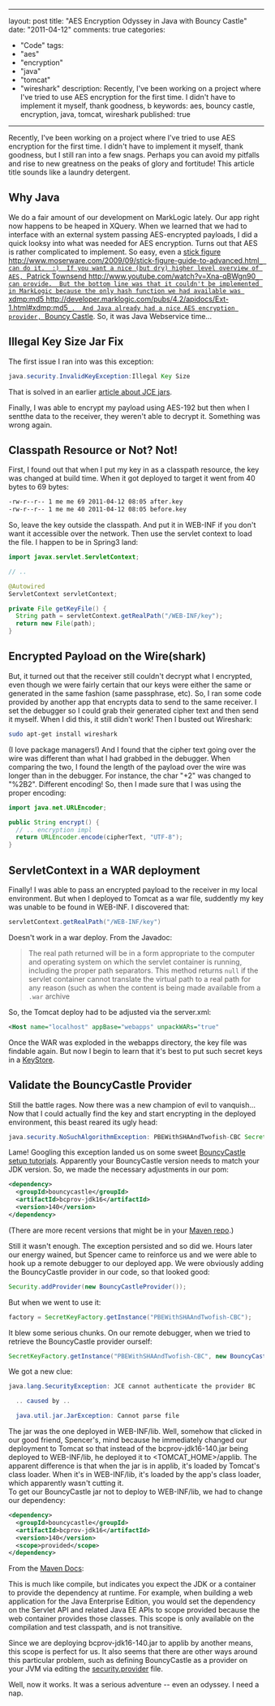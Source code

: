 
---
layout: post
title: "AES Encryption Odyssey in Java with Bouncy Castle"
date: "2011-04-12"
comments: true
categories:
  - "Code"
tags:
  - "aes"
  - "encryption"
  - "java"
  - "tomcat"
  - "wireshark"
description: Recently, I've been working on a project where I've tried to use AES encryption for the first time.  I didn't have to implement it myself, thank goodness, b
keywords: aes, bouncy castle, encryption, java, tomcat, wireshark
published: true
---

Recently, I've been working on a project where I've tried to use AES encryption for the first time.  I didn't have to implement it myself, thank goodness, but I still ran into a few snags.  Perhaps you can avoid my pitfalls and rise to new greatness on the peaks of glory and fortitude!  This article title sounds like a laundry detergent.

<!--more-->

Why Java
-----------

We do a fair amount of our development on MarkLogic lately.  Our app right now happens to be heaped in XQuery.  When we learned that we had to interface with an external system passing AES-encrypted payloads, I did a quick looksy into what was needed for AES encryption.  Turns out that AES is rather complicated to implement.  So easy, even a [stick figure <http://www.moserware.com/2009/09/stick-figure-guide-to-advanced.html>`_ can do it.  :)  If you want a nice (but dry) higher level overview of AES, `Patrick Townsend <http://www.youtube.com/watch?v=Xna-qBWgn90>`_ can provide.  But the bottom line was that it couldn't be implemented in MarkLogic because the only hash function we had available was `xdmp:md5 <http://developer.marklogic.com/pubs/4.2/apidocs/Ext-1.html#xdmp:md5>`_.  And Java already had a nice AES encryption provider, `Bouncy Castle](http://www.bouncycastle.org/).  So, it was Java Webservice time...

Illegal Key Size Jar Fix
---------------------------

The first issue I ran into was this exception:

```java
java.security.InvalidKeyException:Illegal Key Size
```

That is solved in an earlier [article about JCE jars](http://rockycode.com/blog/java-encryption-illegal-key-size/).

Finally, I was able to encrypt my payload using AES-192 but then when I sentthe data to the receiver, they weren't able to decrypt it.  Something was wrong again.

Classpath Resource or Not?  Not!
---------------------------------------

First, I found out that when I put my key in as a classpath resource, the key was changed at build time.  When it got deployed to target it went from 40 bytes to 69 bytes:

```bash
-rw-r--r-- 1 me me 69 2011-04-12 08:05 after.key
-rw-r--r-- 1 me me 40 2011-04-12 08:05 before.key
```

So, leave the key outside the classpath.  And put it in WEB-INF if you don't want it accessible over the network.  Then use the servlet context to load the file.  I happen to be in Spring3 land:

```java
import javax.servlet.ServletContext;

// ..

@Autowired
ServletContext servletContext;

private File getKeyFile() {
  String path = servletContext.getRealPath("/WEB-INF/key");
  return new File(path);
}
```

Encrypted Payload on the Wire(shark)
--------------------------------------------

But, it turned out that the receiver still couldn't decrypt what I encrypted, even though we were fairly certain that our keys were either the same or generated in the same fashion (same passphrase, etc).  So, I ran some code provided by another app that encrypts data to send to the same receiver.  I set the debugger so I could grab their generated cipher text and then send it myself.  When I did this, it still didn't work!  Then I busted out Wireshark:

```bash
sudo apt-get install wireshark
```

(I love package managers!)  And I found that the cipher text going over the wire was different than what I had grabbed in the debugger.  When comparing the two, I found the length of the payload over the wire was longer than in the debugger.  For instance, the char "+2" was changed to "%2B2".  Different encoding!  So, then I made sure that I was using the proper encoding:

```java
import java.net.URLEncoder;

public String encrypt() {
  // .. encryption impl
  return URLEncoder.encode(cipherText, "UTF-8");
}
```

ServletContext in a WAR deployment
-------------------------------------------

Finally!  I was able to pass an encrypted payload to the receiver in my local environment.  But when I deployed to Tomcat as a war file, suddently my key was unable to be found in WEB-INF.  I discovered that:

```java
servletContext.getRealPath("/WEB-INF/key")
```

Doesn't work in a war deploy.  From the Javadoc:

>  The real path returned will be in a form appropriate to the computer and operating system on which the servlet container is running, including the proper path separators. This method returns <code>null</code> if the servlet container cannot translate the virtual path to a real path for any reason (such as when the content is being made available from a <code>.war</code> archive

So, the Tomcat deploy had to be adjusted via the server.xml:

```xml
<Host name="localhost" appBase="webapps" unpackWARs="true" 
```

Once the WAR was exploded in the webapps directory, the key file was findable again.  But now I begin to learn that it's best to put such secret keys in a [KeyStore](http://download.oracle.com/javase/6/docs/api/java/security/KeyStore.html).  

Validate the BouncyCastle Provider
-----------------------------------------

Still the battle rages.  Now there was a new champion of evil to vanquish... Now that I could actually find the key and start encrypting in the deployed environment, this beast reared its ugly head:

```java
java.security.NoSuchAlgorithmException: PBEWithSHAAndTwofish-CBC SecretKeyFactory not available
```

Lame!  Googling this exception landed us on some sweet [BouncyCastle setup tutorials](http://sce.uhcl.edu/yang/teaching/JDK_JCE_environment_Configuration.htm).  Apparently your BouncyCastle version needs to match your JDK version.  So, we made the necessary adjustments in our pom:

```xml
<dependency>
  <groupId>bouncycastle</groupId>
  <artifactId>bcprov-jdk16</artifactId>
  <version>140</version>
</dependency>
```

(There are more recent versions that might be in your [Maven repo](http://repo2.maven.org/maven2/org/bouncycastle/).)

Still it wasn't enough.  The exception persisted and so did we.  Hours later our energy wained, but Spencer came to reinforce us and we were able to hook up a remote debugger to our deployed app.  We were obviously adding the BouncyCastle provider in our code, so that looked good:

```java
Security.addProvider(new BouncyCastleProvider());
```

But when we went to use it:

```java
factory = SecretKeyFactory.getInstance("PBEWithSHAAndTwofish-CBC");
```

It blew some serious chunks.  On our remote debugger, when we tried to retrieve the BouncyCastle provider ourself:

```java
SecretKeyFactory.getInstance("PBEWithSHAAndTwofish-CBC", new BouncyCastleProvider())
```

We got a new clue:

```java
java.lang.SecurityException: JCE cannot authenticate the provider BC

  .. caused by ..

  java.util.jar.JarException: Cannot parse file
```

The jar was the one deployed in WEB-INF/lib.  Well, somehow that clicked in our good friend, Spencer's, mind because he immediately changed our deployment to Tomcat so that instead of the bcprov-jdk16-140.jar being deployed to WEB-INF/lib, he deployed it to <TOMCAT_HOME>/applib.  The apparent difference is that when the jar is in applib, it's loaded by Tomcat's class loader.  When it's in WEB-INF/lib, it's loaded by the app's class loader, which apparently wasn't cutting it.  
To get our BouncyCastle jar not to deploy to WEB-INF/lib, we had to change our dependency:

```xml
<dependency>
  <groupId>bouncycastle</groupId>
  <artifactId>bcprov-jdk16</artifactId>
  <version>140</version>
  <scope>provided</scope>
</dependency>
```

From the [Maven Docs](http://maven.apache.org/guides/introduction/introduction-to-dependency-mechanism.html):

  This is much like compile, but indicates you expect the JDK or a container to provide the dependency at runtime. For example, when building a web application for the Java Enterprise Edition, you would set the dependency on the Servlet API and related Java EE APIs to scope provided because the web container provides those classes. This scope is only available on the compilation and test classpath, and is not transitive.

Since we are deploying bcprov-jdk16-140.jar to applib by another means, this scope is perfect for us.  It also seems that there are other ways around this particular problem, such as defining BouncyCastle as a provider on your JVM via editing the [security.provider](http://www.randombugs.com/java/javalangsecurityexception-jce-authenticate-provider-bc.html) file.

Well, now it works.  It was a serious adventure -- even an odyssey.  I need a nap.

  
